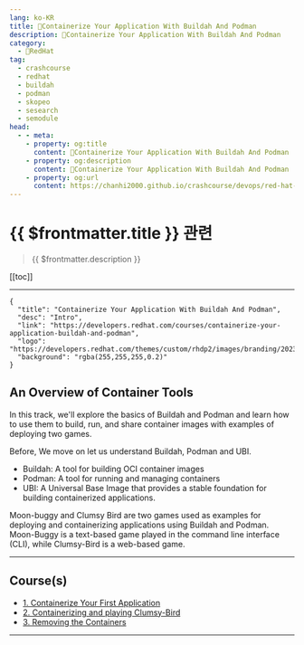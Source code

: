 ```yaml
---
lang: ko-KR
title: 🔺Containerize Your Application With Buildah And Podman
description: 🔺Containerize Your Application With Buildah And Podman
category:
  - 🔺RedHat
tag: 
  - crashcourse
  - redhat
  - buildah
  - podman
  - skopeo
  - sesearch
  - semodule
head:
  - - meta:
    - property: og:title
      content: 🔺Containerize Your Application With Buildah And Podman
    - property: og:description
      content: 🔺Containerize Your Application With Buildah And Podman
    - property: og:url
      content: https://chanhi2000.github.io/crashcourse/devops/red-hat-containerize-your-application-w-buildah-and-podman.html
---
```


# {{ $frontmatter.title }} 관련

> {{ $frontmatter.description }}

[[toc]]

---

```component VPCard
{
  "title": "Containerize Your Application With Buildah And Podman",
  "desc": "Intro",
  "link": "https://developers.redhat.com/courses/containerize-your-application-buildah-and-podman",
  "logo": "https://developers.redhat.com/themes/custom/rhdp2/images/branding/2023_RHDLogo_black_text.svg",
  "background": "rgba(255,255,255,0.2)"
}
```

## An Overview of Container Tools

In this track, we'll explore the basics of Buildah and Podman and learn how to use them to build, run, and share container images with examples of deploying two games.

Before, We move on let us understand Buildah, Podman and UBI.

- Buildah: A tool for building OCI container images
- Podman: A tool for running and managing containers
- UBI: A Universal Base Image that provides a stable foundation for building containerized applications.

Moon-buggy and Clumsy Bird are two games used as examples for deploying and containerizing applications using Buildah and Podman. Moon-Buggy is a text-based game played in the command line interface (CLI), while Clumsy-Bird is a web-based game.

---

## Course(s)

- [1. Containerize Your First Application][01]
- [2. Containerizing and playing Clumsy-Bird][02]
- [3. Removing the Containers][03]

---


[01]: 01.md
[02]: 02.md
[03]: 03.md